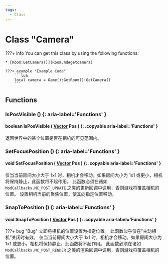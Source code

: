 ```yaml
---
tags:
  - Class
---
```

# Class "Camera"

???+ info
    You can get this class by using the following functions:

    * [Room:GetCamera()](Room.md#getcamera)

    ???+ example "Example Code"
        ```lua
        local camera = Game():GetRoom():GetCamera()
        ```
        
## Functions

### IsPosVisible () {: aria-label='Functions' }
#### boolean IsPosVisible ( [Vector](Vector.md) Pos ) {: .copyable aria-label='Functions' }
返回世界中的某个位置是否在相机的可见范围内。

### SetFocusPosition () {: aria-label='Functions' }
#### void SetFocusPosition ( [Vector](Vector.md) Pos ) {: .copyable aria-label='Functions' }
仅当当前房间大小大于 1x1 时，相机才会移动。如果房间大小为 1x1 或更小，相机将保持静止，此函数将不起作用。
此函数必须在诸如 `ModCallbacks.MC_POST_UPDATE` 之类的更新回调中调用，否则游戏将覆盖相机的位置。
设置相机当前的聚焦位置，使其向指定位置移动。

### SnapToPosition () {: aria-label='Functions' }
#### void SnapToPosition ( [Vector](Vector.md) Pos ) {: .copyable aria-label='Functions' }
???+ bug "Bug"
立即将相机的位置设置为指定位置。
此函数似乎仅在“主动相机”关闭时有效。
仅当当前房间大小大于 1x1 时，相机才会移动。如果房间大小为 1x1 或更小，相机将保持静止，此函数将不起作用。
此函数必须在诸如 `ModCallbacks.MC_POST_RENDER` 之类的渲染回调中调用，否则游戏将覆盖相机的位置。